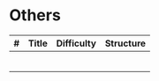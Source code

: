 
# Others
| # | Title | Difficulty | Structure|
| :-----:| :----: | :----: |:----:|
||[]()|  ||
||[]()|  ||
||[]()|  ||
||[]()|  ||
||[]()|  ||
||[]()|  ||
